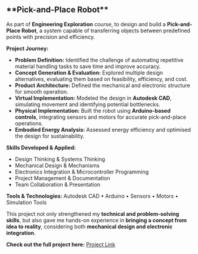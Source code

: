 <h2> **Pick-and-Place Robot** </h2>

As part of **Engineering Exploration** course, to design and build a **Pick-and-Place Robot**, a system capable of transferring objects between predefined points with precision and efficiency.

**Project Journey:**
* **Problem Definition:** Identified the challenge of automating repetitive material handling tasks to save time and improve accuracy.
* **Concept Generation & Evaluation:** Explored multiple design alternatives, evaluating them based on feasibility, efficiency, and cost.
* **Product Architecture:** Defined the mechanical and electronic structure for smooth operation.
* **Virtual Implementation:** Modeled the design in **Autodesk CAD**, simulating movement and identifying potential bottlenecks.
* **Physical Implementation:** Built the robot using **Arduino-based controls**, integrating sensors and motors for accurate pick-and-place operations.
* **Embodied Energy Analysis:** Assessed energy efficiency and optimised the design for sustainability.

**Skills Developed & Applied:**

* Design Thinking & Systems Thinking
* Mechanical Design & Mechanisms
* Electronics Integration & Microcontroller Programming
* Project Management & Documentation
* Team Collaboration & Presentation

**Tools & Technologies:**
Autodesk CAD • Arduino • Sensors • Motors • Simulation Tools

This project not only strengthened my **technical and problem-solving skills**, but also gave me hands-on experience in **bringing a concept from idea to reality**, considering both **mechanical design and electronic integration**.

**Check out the full project here:** [Project Link](https://sites.google.com/view/eel12anaghahegde/home)
